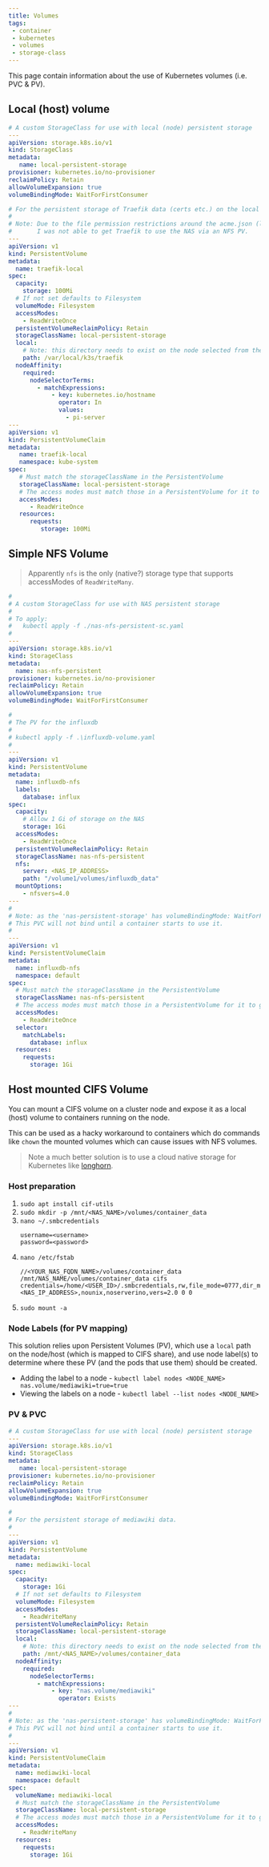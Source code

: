 ```yaml
---
title: Volumes
tags:
 - container
 - kubernetes
 - volumes
 - storage-class
---
```


This page contain information about the use of Kubernetes volumes (i.e. PVC & PV).
<!--more-->

## Local (host) volume

```yaml
# A custom StorageClass for use with local (node) persistent storage
---
apiVersion: storage.k8s.io/v1
kind: StorageClass
metadata:
   name: local-persistent-storage
provisioner: kubernetes.io/no-provisioner
reclaimPolicy: Retain
allowVolumeExpansion: true
volumeBindingMode: WaitForFirstConsumer
```

```yaml
# For the persistent storage of Traefik data (certs etc.) on the local disc of the pi-server node
#
# Note: Due to the file permission restrictions around the acme.json (letsencrypt certs) file
#       I was not able to get Traefik to use the NAS via an NFS PV.
---
apiVersion: v1
kind: PersistentVolume
metadata:
  name: traefik-local
spec:
  capacity:
    storage: 100Mi
  # If not set defaults to Filesystem
  volumeMode: Filesystem
  accessModes:
    - ReadWriteOnce
  persistentVolumeReclaimPolicy: Retain
  storageClassName: local-persistent-storage
  local:
    # Note: this directory needs to exist on the node selected from the expression below
    path: /var/local/k3s/traefik
  nodeAffinity:
    required:
      nodeSelectorTerms:
        - matchExpressions:
            - key: kubernetes.io/hostname
              operator: In
              values:
                - pi-server
---
apiVersion: v1
kind: PersistentVolumeClaim
metadata:
   name: traefik-local
   namespace: kube-system
spec:
   # Must match the storageClassName in the PersistentVolume
   storageClassName: local-persistent-storage
   # The access modes must match those in a PersistentVolume for it to get Bound
   accessModes:
      - ReadWriteOnce
   resources:
      requests:
         storage: 100Mi
```

## Simple NFS Volume

> Apparently `nfs` is the only (native?) storage type that supports accessModes of `ReadWriteMany`.

```yaml
#
# A custom StorageClass for use with NAS persistent storage
#
# To apply: 
#   kubectl apply -f ./nas-nfs-persistent-sc.yaml
#
---
apiVersion: storage.k8s.io/v1
kind: StorageClass
metadata:
  name: nas-nfs-persistent
provisioner: kubernetes.io/no-provisioner
reclaimPolicy: Retain
allowVolumeExpansion: true
volumeBindingMode: WaitForFirstConsumer
```

```yaml
#
# The PV for the influxdb
#
# kubectl apply -f .\influxdb-volume.yaml
#
---
apiVersion: v1
kind: PersistentVolume
metadata:
  name: influxdb-nfs
  labels:
    database: influx
spec:
  capacity:
    # Allow 1 Gi of storage on the NAS
    storage: 1Gi
  accessModes:
    - ReadWriteOnce
  persistentVolumeReclaimPolicy: Retain
  storageClassName: nas-nfs-persistent
  nfs:
    server: <NAS_IP_ADDRESS>
    path: "/volume1/volumes/influxdb_data"
  mountOptions:
    - nfsvers=4.0
---
#
# Note: as the 'nas-persistent-storage' has volumeBindingMode: WaitForFirstConsumer
# This PVC will not bind until a container starts to use it.
#
---
apiVersion: v1
kind: PersistentVolumeClaim
metadata:
  name: influxdb-nfs
  namespace: default
spec:
  # Must match the storageClassName in the PersistentVolume
  storageClassName: nas-nfs-persistent
  # The access modes must match those in a PersistentVolume for it to get Bound
  accessModes:
    - ReadWriteOnce
  selector:
    matchLabels:
      database: influx
  resources:
    requests:
      storage: 1Gi
```

## Host mounted CIFS Volume

You can mount a CIFS volume on a cluster node and expose it as a local (host) volume to containers running on the node.

This can be used as a hacky workaround to containers which do commands like `chown` the mounted volumes which can cause 
issues with NFS volumes.

> Note a much better solution is to use a cloud native storage for Kubernetes like [longhorn](../longhorn).

### Host preparation

1. `sudo apt install cif-utils`
2. `sudo mkdir -p /mnt/<NAS_NAME>/volumes/container_data`
3. `nano ~/.smbcredentials`
    ```text
    username=<username>
    password=<password>
    ```
4. `nano /etc/fstab`
    ```text
    //<YOUR_NAS_FQDN_NAME>/volumes/container_data /mnt/NAS_NAME/volumes/container_data cifs credentials=/home/<USER_ID>/.smbcredentials,rw,file_mode=0777,dir_mode=0777,addr=<NAS_IP_ADDRESS>,nounix,noserverino,vers=2.0 0 0
    ```
5. `sudo mount -a`

### Node Labels (for PV mapping)

This solution relies upon Persistent Volumes (PV), which use a `local` path on the node/host (which is mapped to CIFS share),
and use node label(s) to determine where these PV (and the pods that use them) should be created.

* Adding the label to a node - `kubectl label nodes <NODE_NAME> nas.volume/mediawiki=true=true`
* Viewing the labels on a node - `kubectl label --list nodes <NODE_NAME>`

### PV & PVC

```yaml
# A custom StorageClass for use with local (node) persistent storage
---
apiVersion: storage.k8s.io/v1
kind: StorageClass
metadata:
   name: local-persistent-storage
provisioner: kubernetes.io/no-provisioner
reclaimPolicy: Retain
allowVolumeExpansion: true
volumeBindingMode: WaitForFirstConsumer
```

```yaml
#
# For the persistent storage of mediawiki data.
#
---
apiVersion: v1
kind: PersistentVolume
metadata:
  name: mediawiki-local
spec:
  capacity:
    storage: 1Gi
  # If not set defaults to Filesystem
  volumeMode: Filesystem
  accessModes:
    - ReadWriteMany
  persistentVolumeReclaimPolicy: Retain
  storageClassName: local-persistent-storage
  local:
    # Note: this directory needs to exist on the node selected from the expression below
    path: /mnt/<NAS_NAME>/volumes/container_data
  nodeAffinity:
    required:
      nodeSelectorTerms:
        - matchExpressions:
            - key: "nas.volume/mediawiki"
              operator: Exists
---
#
# Note: as the 'nas-persistent-storage' has volumeBindingMode: WaitForFirstConsumer
# This PVC will not bind until a container starts to use it.
#
---
apiVersion: v1
kind: PersistentVolumeClaim
metadata:
  name: mediawiki-local
  namespace: default
spec:
  volumeName: mediawiki-local
  # Must match the storageClassName in the PersistentVolume
  storageClassName: local-persistent-storage
  # The access modes must match those in a PersistentVolume for it to get Bound
  accessModes:
    - ReadWriteMany
  resources:
    requests:
      storage: 1Gi
```
